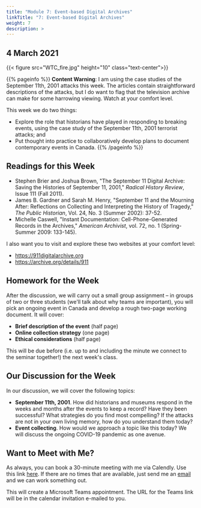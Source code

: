 ```yaml
---
title: "Module 7: Event-based Digital Archives"
linkTitle: "7: Event-based Digital Archives"
weight: 7
description: >
---
```

## 4 March 2021

{{< figure src="WTC_fire.jpg" height="10" class="text-center">}}

{{% pageinfo %}}
**Content Warning**: I am using the case studies of the September 11th, 2001 attacks this week. The articles contain straightforward descriptions of the attacks, but I do want to flag that the television archive can make for some harrowing viewing. Watch at your comfort level.

This week we do two things:

* Explore the role that historians have played in responding to breaking events, using the case study of the September 11th, 2001 terrorist attacks; and
* Put thought into practice to collaboratively develop plans to document contemporary events in Canada.
{{% /pageinfo %}}


## Readings for this Week

* Stephen Brier and Joshua Brown, "The September 11 Digital Archive: Saving the Histories of September 11, 2001," _Radical History Review_, Issue 111 (Fall 2011). 
* James B. Gardner and Sarah M. Henry, "September 11 and the Mourning After: Reflections on Collecting and Interpreting the History of Tragedy," _The Public Historian_, Vol. 24, No. 3 (Summer 2002): 37-52.
* Michelle Caswell, "Instant Documentation: Cell-Phone-Generated Records in the Archives," _American Archivist_, vol. 72, no. 1 (Spring-Summer 2009: 133-145).

I also want you to visit and explore these two websites at your comfort level:

* https://911digitalarchive.org
* https://archive.org/details/911 

## Homework for the Week

After the discussion, we will carry out a small group assignment – in groups of two or three students (we'll talk about why teams are important), you will pick an ongoing event in Canada and develop a rough two-page working document. It will cover:

* **Brief description of the event** (half page)
* **Online collection strategy** (one page)
* **Ethical considerations** (half page)

This will be due before (i.e. up to and including the minute we connect to the seminar together!) the next week's class.

## Our Discussion for the Week

In our discussion, we will cover the following topics:

* **September 11th, 2001**. How did historians and museums respond in the weeks and months after the events to keep a record? Have they been successful? What strategies do you find most compelling? If the attacks are not in your own living memory, how do you understand them today?
* **Event collecting**. How would we approach a topic like this today? We will discuss the ongoing COVID-19 pandemic as one avenue.

## Want to Meet with Me?

As always, you can book a 30-minute meeting with me via Calendly. Use this link [here](https://calendly.com/i2millig/30min). If there are no times that are available, just send me an [email](mailto:i2millig@uwaterloo.ca) and we can work something out. 

This will create a Microsoft Teams appointment. The URL for the Teams link will be in the calendar invitation e-mailed to you.
